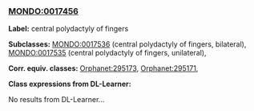 
### [MONDO:0017456](http://purl.obolibrary.org/obo/MONDO_0017456)
**Label:** central polydactyly of fingers

**Subclasses:** [MONDO:0017536](http://purl.obolibrary.org/obo/MONDO_0017536) (central polydactyly of fingers, bilateral), [MONDO:0017535](http://purl.obolibrary.org/obo/MONDO_0017535) (central polydactyly of fingers, unilateral), 

**Corr. equiv. classes:** [Orphanet:295173](http://www.orpha.net/ORDO/Orphanet_295173), [Orphanet:295171](http://www.orpha.net/ORDO/Orphanet_295171), 

**Class expressions from DL-Learner:**

No results from DL-Learner...



